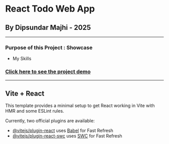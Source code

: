 # React Todo Web App

## By Dipsundar Majhi - 2025

---

### Purpose of this Project : Showcase

- My Skills

### [Click here to see the project demo](https://react-todo-app-sample-2.vercel.app/)

---

## Vite + React

This template provides a minimal setup to get React working in Vite with HMR and some ESLint rules.

Currently, two official plugins are available:

- [@vitejs/plugin-react](https://github.com/vitejs/vite-plugin-react/blob/main/packages/plugin-react/README.md) uses [Babel](https://babeljs.io/) for Fast Refresh
- [@vitejs/plugin-react-swc](https://github.com/vitejs/vite-plugin-react-swc) uses [SWC](https://swc.rs/) for Fast Refresh
